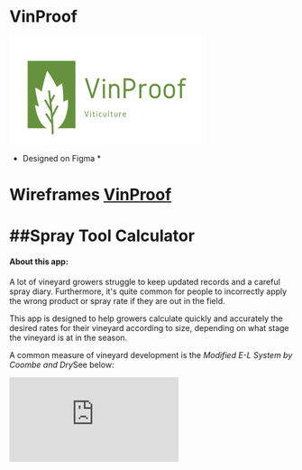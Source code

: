 # VinProof

<img src="/static/Logo.png" alt="Logo"/>

* Designed on Figma *

Wireframes [VinProof]("https://www.figma.com/file/RNoZZ8a1tHAC3suykHdfF5/VinProof?node-id=0%3A1")
=======
<h1>##Spray Tool Calculator</h1>

<h4>About this app:</h4>

A lot of vineyard growers struggle to keep updated records and a careful spray diary. Furthermore, it's quite common for people to incorrectly apply the wrong product or spray rate if they are out in the field. 

This app is designed to help growers calculate quickly and accurately the desired rates for their vineyard according to size, depending on what stage the vineyard is at in the season.

A common measure of vineyard development is the <em>Modified E-L System by Coombe and Dry</em>See below: <br>

![E-L Modified Stage](http://https://www.awri.com.au/wp-content/uploads/grapegrowth.pdf)